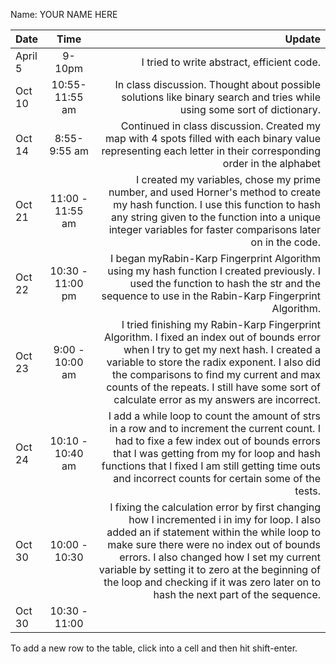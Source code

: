 Name: YOUR NAME HERE

| Date    |       Time       |                                                                                                                                                                                                                                                                                                                                                                      Update |
|:--------|:----------------:|----------------------------------------------------------------------------------------------------------------------------------------------------------------------------------------------------------------------------------------------------------------------------------------------------------------------------------------------------------------------------:|
| April 5 |      9-10pm      |                                                                                                                                                                                                                                                                                                                                  I tried to write abstract, efficient code. |
| Oct 10  |  10:55-11:55 am  |                                                                                                                                                                                                                                                     In class discussion. Thought about possible solutions like binary search and tries while using some sort of dictionary. |
| Oct 14  |   8:55-9:55 am   |                                                                                                                                                                                                              Continued in class discussion. Created my map with 4 spots filled with each binary value representing each letter in their corresponding order in the alphabet |
| Oct 21  | 11:00 - 11:55 am |                                                                                                                               I created my variables, chose my prime number, and used Horner's method to create my hash function. I use this function to hash any string given to the function into a unique integer variables for faster comparisons later on in the code. |
| Oct 22  | 10:30 - 11:00 pm |                                                                                                                                                                                I began myRabin-Karp Fingerprint Algorithm using my hash function I created previously. I used the function to hash the str and the sequence to use in the Rabin-Karp Fingerprint Algorithm. |
| Oct 23  | 9:00 - 10:00 am  |                                           I tried finishing my Rabin-Karp Fingerprint Algorithm. I fixed an index out of bounds error when I try to get my next hash. I created a variable to store the radix exponent. I also did the comparisons to find my current and max counts of the repeats. I still have some sort of calculate error as my answers are incorrect. |
| Oct 24  | 10:10 - 10:40 am |                                                                             I add a while loop to count the amount of strs in a row and to increment the current count. I had to fixe a few index out of bounds errors that I was getting from my for loop and hash functions that I fixed I am still getting time outs and incorrect counts for certain some of the tests. |
| Oct 30  |  10:00 - 10:30   | I fixing the calculation error by first changing how I incremented i in imy for loop. I also added an if statement within the while loop to make sure there were no index out of bounds errors. I also changed how I set my current variable by setting it to zero at the beginning of the loop and checking if it was zero later on to hash the next part of the sequence. |
| Oct 30  |  10:30 - 11:00   |                                                                                                                                                                                                                                                                                                                                                                             |


To add a new row to the table, click into a cell and then hit shift-enter.